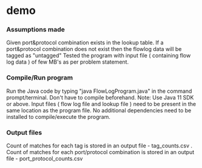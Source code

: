 # demo
### Assumptions made
Given port&protocol combination exists in the lookup table.
If a port&protocol combination does not exist then the flowlog data will be tagged as "untagged"
Tested the program with input file ( containing flow log data ) of few MB's as per problem statement. 

### Compile/Run program
Run the Java code by typing "java FlowLogProgram.java" in the command prompt/terminal. Don't have to compile beforehand. Note: Use Java 11 SDK or above.
Input files ( flow log file and  lookup file ) need to be present in the same location as the program file.
No additional dependencies need to be installed to compile/execute the program.

### Output files
Count of matches for each tag is stored in an output file - tag_counts.csv .
Count of matches for each port/protocol combination is stored in an output file - port_protocol_counts.csv 
